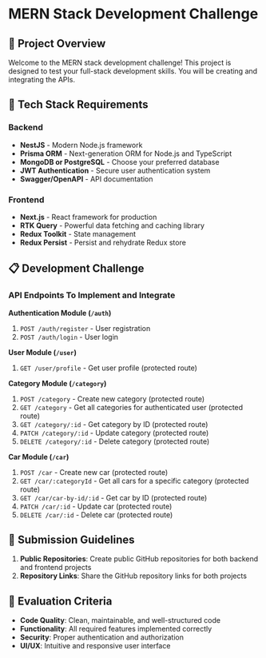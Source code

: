 # MERN Stack Development Challenge

## 🎯 Project Overview

Welcome to the MERN stack development challenge! This project is designed to test your full-stack development skills. You will be creating and integrating the APIs.

## 🚀 Tech Stack Requirements 

### Backend
- **NestJS** - Modern Node.js framework
- **Prisma ORM** - Next-generation ORM for Node.js and TypeScript
- **MongoDB or PostgreSQL** - Choose your preferred database
- **JWT Authentication** - Secure user authentication system
- **Swagger/OpenAPI** - API documentation

### Frontend
- **Next.js** - React framework for production
- **RTK Query** - Powerful data fetching and caching library
- **Redux Toolkit** - State management
- **Redux Persist** - Persist and rehydrate Redux store

## 📋 Development Challenge

### API Endpoints To Implement and Integrate

**Authentication Module (`/auth`)**

1. `POST /auth/register` - User registration
2. `POST /auth/login` - User login

**User Module (`/user`)**

1. `GET /user/profile` - Get user profile (protected route)

**Category Module (`/category`)**

1. `POST /category` - Create new category (protected route)
3. `GET /category` - Get all categories for authenticated user (protected route)
4. `GET /category/:id` - Get category by ID (protected route)
5. `PATCH /category/:id` - Update category (protected route)
6. `DELETE /category/:id` - Delete category (protected route)

**Car Module (`/car`)**

1. `POST /car` - Create new car (protected route)
2. `GET /car/:categoryId` - Get all cars for a specific category (protected route)
3. `GET /car/car-by-id/:id` - Get car by ID (protected route)
4. `PATCH /car/:id` - Update car (protected route)
5. `DELETE /car/:id` - Delete car (protected route)

## 📝 Submission Guidelines


1. **Public Repositories**: Create public GitHub repositories for both backend and frontend projects
2. **Repository Links**: Share the GitHub repository links for both projects

## 🎯 Evaluation Criteria

- **Code Quality**: Clean, maintainable, and well-structured code
- **Functionality**: All required features implemented correctly
- **Security**: Proper authentication and authorization
- **UI/UX**: Intuitive and responsive user interface